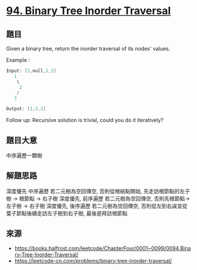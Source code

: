 # [94. Binary Tree Inorder Traversal](https://leetcode.com/problems/binary-tree-inorder-traversal/)

## 題目
Given a binary tree, return the inorder traversal of its nodes' values.

Example :
```c
Input: [1,null,2,3]
   1
    \
     2
    /
   3

Output: [1,3,2]
```

Follow up: Recursive solution is trivial, could you do it iteratively?

## 題目大意
中序遍歷一顆樹

## 解題思路
深度優先 中序遍歷
	若二元樹為空回傳空, 否則從根結點開始, 先走訪根節點的左子樹 -> 根節點 -> 右子樹
深度優先, 前序遍歷
 	若二元樹為空回傳空, 否則先根節點-> 左子樹 -> 右子樹
深度優先, 後序遍歷
	若二元樹為空回傳空, 否則從左到右誒並從葉子節點後續走訪左子樹到右子樹, 最後是拜訪根節點

## 來源
* https://books.halfrost.com/leetcode/ChapterFour/0001~0099/0094.Binary-Tree-Inorder-Traversal/
* https://leetcode-cn.com/problems/binary-tree-inorder-traversal/